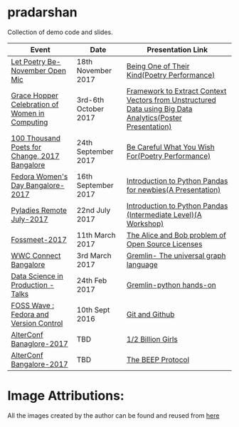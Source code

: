 # pradarshan
Collection of demo code and slides.

|    Event        | Date   |    Presentation Link   |
|-----------------|--------|------------|
| [Let Poetry Be-November Open Mic](https://www.facebook.com/events/1086149611520187/) | 18th November 2017 | [Being One of Their Kind(Poetry Performance)](https://themessier.wordpress.com/2017/11/25/being-one-of-their-kind/) |
| [Grace Hopper Celebration of Women in Computing](https://ghc.anitaborg.org/) | 3rd-6th October 2017 | [Framework to Extract Context Vectors from Unstructured Data using Big Data Analytics(Poster Presentation)](GHC_17_Poster.pdf) |
| [100 Thousand Poets for Change, 2017 Bangalore](https://www.facebook.com/events/1920690724846838) | 24th September 2017 | [Be Careful What You Wish For(Poetry Performance)](https://themessier.wordpress.com/2017/09/23/be-careful-what-you-wish-for/) |
| [Fedora Women's Day Bangalore-2017](https://fedoraproject.org/wiki/FWD_Bangalore_2017) | 16th September 2017 | [Introduction to Python Pandas for newbies(A Presentation)](FWD_17_intro_to_pandas.ipynb) |
| [Pyladies Remote July-2017](https://www.eventbrite.com/e/introduction-to-data-wrangling-with-pandas-with-sarah-masud-tickets-35614660408) | 22nd July 2017 | [Introduction to Python Pandas (Intermediate Level)(A Workshop)](https://www.youtube.com/watch?v=XZW3mMkQzSg) |
| [Fossmeet-2017](http://www.fossmeet.in/2017/public/#home) | 11th March 2017 | [The Alice and Bob problem of Open Source Licenses](https://speakerdeck.com/smasud/alice-and-bob-problem-of-open-source-licenses) |
| [WWC Connect Bangalore](https://sites.google.com/view/wwcconnectindia) | 3rd March 2017 | [Gremlin- The universal graph language](https://speakerdeck.com/smasud/gremlin-the-universal-graph-language) |
| [Data Science in Production - Talks](https://www.meetup.com/Practical-Data-Science-Workshops-Bangalore/events/237396439/) | 24th Feb 2017 | [Gremlin-python hands-on](https://speakerdeck.com/smasud/gremlin-python-hands-on-session) |
| [FOSS Wave : Fedora and Version Control](https://www.facebook.com/events/1613713442259619/) | 10th Sept 2016 | [Git and Github](https://speakerdeck.com/smasud/git-and-github) |
| [AlterConf Banaglore-2017](https://alterconf.com/talks/500000-girls) | TBD | [1/2 Billion Girls](https://www.leaninindia.com/single-post/2017/06/02/500000-Girls) |
| [AlterConf Bangalore-2017](https://alterconf.com/talks/beep-protocol) | TBD | [The BEEP Protocol](https://alterconf.com/talks/beep-protocol) |


# Image Attributions:
All the images created by the author can be found and reused from [here](https://github.com/sara-02/khalaq) 

